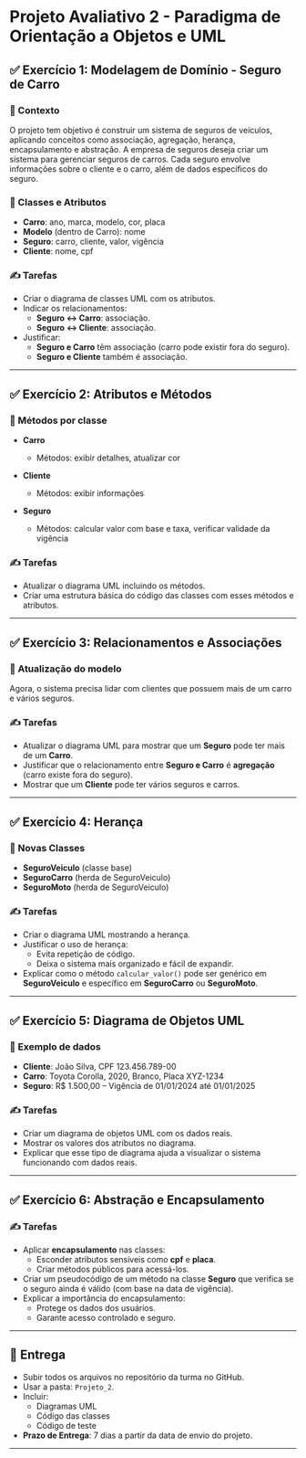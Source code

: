 # Projeto Avaliativo 2 - Paradigma de Orientação a Objetos e UML

## ✅ Exercício 1: Modelagem de Domínio - Seguro de Carro

### 📄 Contexto
O projeto tem objetivo é construir um sistema de seguros de veículos, aplicando conceitos como associação, agregação, herança, encapsulamento e abstração.
A empresa de seguros deseja criar um sistema para gerenciar seguros de carros. Cada seguro envolve informações sobre o cliente e o carro, além de dados específicos do seguro.

### 🧱 Classes e Atributos

- **Carro**: ano, marca, modelo, cor, placa  
- **Modelo** (dentro de Carro): nome  
- **Seguro**: carro, cliente, valor, vigência  
- **Cliente**: nome, cpf

### ✍️ Tarefas

- Criar o diagrama de classes UML com os atributos.
- Indicar os relacionamentos:
  - **Seguro ↔ Carro**: associação.
  - **Seguro ↔ Cliente**: associação.
- Justificar:
  - **Seguro e Carro** têm associação (carro pode existir fora do seguro).
  - **Seguro e Cliente** também é associação.

---

## ✅ Exercício 2: Atributos e Métodos

### 🧱 Métodos por classe

- **Carro**  
  - Métodos: exibir detalhes, atualizar cor

- **Cliente**  
  - Métodos: exibir informações

- **Seguro**  
  - Métodos: calcular valor com base e taxa, verificar validade da vigência

### ✍️ Tarefas

- Atualizar o diagrama UML incluindo os métodos.
- Criar uma estrutura básica do código das classes com esses métodos e atributos.

---

## ✅ Exercício 3: Relacionamentos e Associações

### 📌 Atualização do modelo

Agora, o sistema precisa lidar com clientes que possuem mais de um carro e vários seguros.

### ✍️ Tarefas

- Atualizar o diagrama UML para mostrar que um **Seguro** pode ter mais de um **Carro**.
- Justificar que o relacionamento entre **Seguro e Carro** é **agregação** (carro existe fora do seguro).
- Mostrar que um **Cliente** pode ter vários seguros e carros.

---

## ✅ Exercício 4: Herança

### 🧱 Novas Classes

- **SeguroVeiculo** (classe base)
- **SeguroCarro** (herda de SeguroVeiculo)
- **SeguroMoto** (herda de SeguroVeiculo)

### ✍️ Tarefas

- Criar o diagrama UML mostrando a herança.
- Justificar o uso de herança:
  - Evita repetição de código.
  - Deixa o sistema mais organizado e fácil de expandir.
- Explicar como o método `calcular_valor()` pode ser genérico em **SeguroVeiculo** e específico em **SeguroCarro** ou **SeguroMoto**.

---

## ✅ Exercício 5: Diagrama de Objetos UML

### 🧾 Exemplo de dados

- **Cliente**: João Silva, CPF 123.456.789-00  
- **Carro**: Toyota Corolla, 2020, Branco, Placa XYZ-1234  
- **Seguro**: R$ 1.500,00 – Vigência de 01/01/2024 até 01/01/2025

### ✍️ Tarefas

- Criar um diagrama de objetos UML com os dados reais.
- Mostrar os valores dos atributos no diagrama.
- Explicar que esse tipo de diagrama ajuda a visualizar o sistema funcionando com dados reais.

---

## ✅ Exercício 6: Abstração e Encapsulamento

### ✍️ Tarefas

- Aplicar **encapsulamento** nas classes:
  - Esconder atributos sensíveis como **cpf** e **placa**.
  - Criar métodos públicos para acessá-los.
- Criar um pseudocódigo de um método na classe **Seguro** que verifica se o seguro ainda é válido (com base na data de vigência).
- Explicar a importância do encapsulamento:
  - Protege os dados dos usuários.
  - Garante acesso controlado e seguro.

---

## 📁 Entrega

- Subir todos os arquivos no repositório da turma no GitHub.
- Usar a pasta: `Projeto_2`.
- Incluir:
  - Diagramas UML
  - Código das classes
  - Código de teste
- **Prazo de Entrega**: 7 dias a partir da data de envio do projeto.

---
